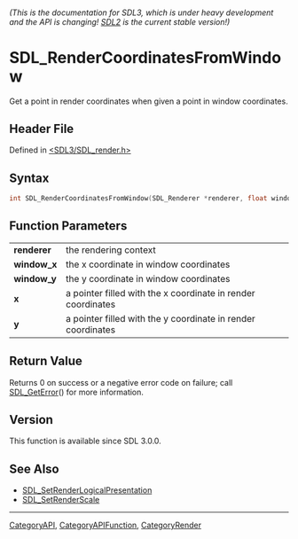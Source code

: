 ###### (This is the documentation for SDL3, which is under heavy development and the API is changing! [SDL2](https://wiki.libsdl.org/SDL2/) is the current stable version!)
# SDL_RenderCoordinatesFromWindow

Get a point in render coordinates when given a point in window coordinates.

## Header File

Defined in [<SDL3/SDL_render.h>](https://github.com/libsdl-org/SDL/blob/main/include/SDL3/SDL_render.h)

## Syntax

```c
int SDL_RenderCoordinatesFromWindow(SDL_Renderer *renderer, float window_x, float window_y, float *x, float *y);
```

## Function Parameters

|                  |                                                              |
| ---------------- | ------------------------------------------------------------ |
| **renderer**     | the rendering context                                        |
| **window_x**     | the x coordinate in window coordinates                       |
| **window_y**     | the y coordinate in window coordinates                       |
| **x**            | a pointer filled with the x coordinate in render coordinates |
| **y**            | a pointer filled with the y coordinate in render coordinates |

## Return Value

Returns 0 on success or a negative error code on failure; call
[SDL_GetError](SDL_GetError)() for more information.

## Version

This function is available since SDL 3.0.0.

## See Also

- [SDL_SetRenderLogicalPresentation](SDL_SetRenderLogicalPresentation)
- [SDL_SetRenderScale](SDL_SetRenderScale)

----
[CategoryAPI](CategoryAPI), [CategoryAPIFunction](CategoryAPIFunction), [CategoryRender](CategoryRender)

